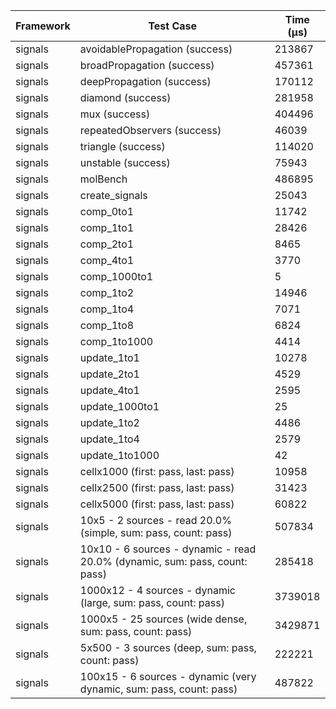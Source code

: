 | Framework | Test Case | Time (μs) |
| --- | --- | --- |
| signals | avoidablePropagation (success) | 213867 |
| signals | broadPropagation (success) | 457361 |
| signals | deepPropagation (success) | 170112 |
| signals | diamond (success) | 281958 |
| signals | mux (success) | 404496 |
| signals | repeatedObservers (success) | 46039 |
| signals | triangle (success) | 114020 |
| signals | unstable (success) | 75943 |
| signals | molBench | 486895 |
| signals | create_signals | 25043 |
| signals | comp_0to1 | 11742 |
| signals | comp_1to1 | 28426 |
| signals | comp_2to1 | 8465 |
| signals | comp_4to1 | 3770 |
| signals | comp_1000to1 | 5 |
| signals | comp_1to2 | 14946 |
| signals | comp_1to4 | 7071 |
| signals | comp_1to8 | 6824 |
| signals | comp_1to1000 | 4414 |
| signals | update_1to1 | 10278 |
| signals | update_2to1 | 4529 |
| signals | update_4to1 | 2595 |
| signals | update_1000to1 | 25 |
| signals | update_1to2 | 4486 |
| signals | update_1to4 | 2579 |
| signals | update_1to1000 | 42 |
| signals | cellx1000 (first: pass, last: pass) | 10958 |
| signals | cellx2500 (first: pass, last: pass) | 31423 |
| signals | cellx5000 (first: pass, last: pass) | 60822 |
| signals | 10x5 - 2 sources - read 20.0% (simple, sum: pass, count: pass) | 507834 |
| signals | 10x10 - 6 sources - dynamic - read 20.0% (dynamic, sum: pass, count: pass) | 285418 |
| signals | 1000x12 - 4 sources - dynamic (large, sum: pass, count: pass) | 3739018 |
| signals | 1000x5 - 25 sources (wide dense, sum: pass, count: pass) | 3429871 |
| signals | 5x500 - 3 sources (deep, sum: pass, count: pass) | 222221 |
| signals | 100x15 - 6 sources - dynamic (very dynamic, sum: pass, count: pass) | 487822 |
